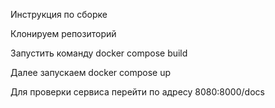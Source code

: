 Инструкция по сборке

Клонируем репозиторий

Запустить команду docker compose build

Далее запускаем docker compose up

Для проверки сервиса перейти по адресу 8080:8000/docs